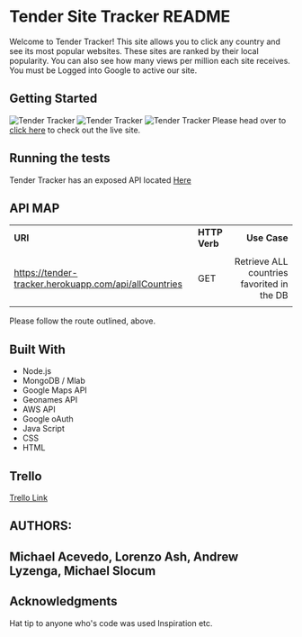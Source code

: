 # Tender Site Tracker README

Welcome to Tender Tracker!  This site allows you to click any country and see its most popular websites.  These sites are ranked by their local popularity.  You can also see how many views per million each site receives. You must be Logged into Google to active our site.

## Getting Started

![Tender Tracker](https://i.imgur.com/i5CEgoE.png)
![Tender Tracker](https://i.imgur.com/WXCR8Ui.png)
![Tender Tracker](https://i.imgur.com/bks3kEE.png)
Please head over to [click here](https://tender-tracker.herokuapp.com/) to check out the live site.

## Running the tests
Tender Tracker has an exposed API located [Here](https://tender-tracker.herokuapp.com/api/allCountries)

## API MAP
| | | |
| :---         |    ---       | ---:
|**URI**|**HTTP Verb**|**Use Case**|
| | | |
| https://tender-tracker.herokuapp.com/api/allCountries | GET | Retrieve ALL countries favorited in the DB |
| | | |


Please follow the route outlined, above.


## Built With
* Node.js  
* MongoDB / Mlab
* Google Maps API
* Geonames API
* AWS API
* Google oAuth
* Java Script
* CSS
* HTML

## Trello
[Trello Link](https://trello.com/b/Mz92mf6N/tst-tender-site-tracker)

## AUTHORS:
## Michael Acevedo, Lorenzo Ash, Andrew Lyzenga, Michael Slocum

## Acknowledgments
Hat tip to anyone who's code was used
Inspiration
etc.